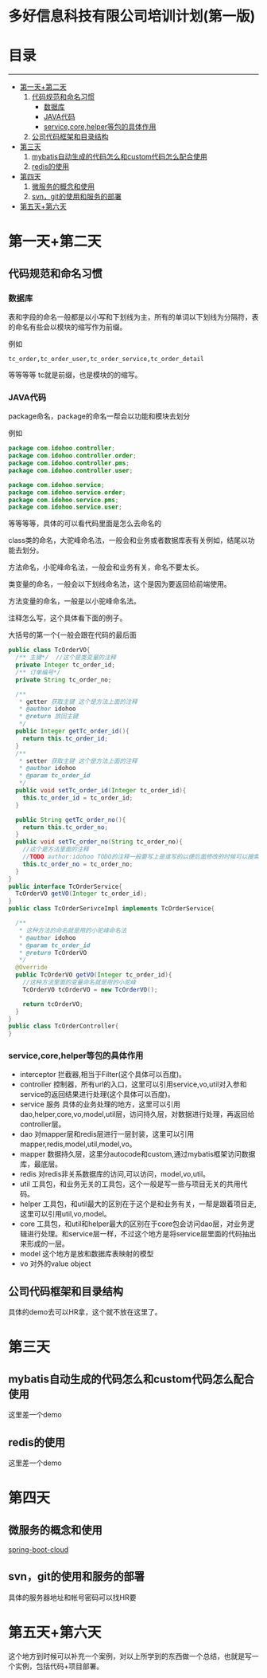 # **多好信息科技有限公司培训计划**(第一版)
# **目录**
* * *
- [第一天+第二天](#第一天+第二天)
  1. [代码规范和命名习惯](#代码规范和命名习惯)
      + [数据库](#数据库)
      + [JAVA代码](#JAVA代码)
      + [service,core,helper等包的具体作用](#service,core,helper等包的具体作用)
  2. [公司代码框架和目录结构](#公司代码框架和目录结构)
- [第三天](#第三天)
  1. [mybatis自动生成的代码怎么和custom代码怎么配合使用](#mybatis自动生成的代码怎么和custom代码怎么配合使用)
  2. [redis的使用](#redis的使用)
- [第四天](#第四天)
  1. [微服务的概念和使用](#微服务的概念和使用)
  2. [svn，git的使用和服务的部署](#svn，git的使用和服务的部署)
- [第五天+第六天](#第五天+第六天)

# 第一天+第二天
## 代码规范和命名习惯
### 数据库
表和字段的命名一般都是以小写和下划线为主，所有的单词以下划线为分隔符，表的命名有些会以模块的缩写作为前缀。

例如
```
tc_order,tc_order_user,tc_order_service,tc_order_detail
```
等等等等 tc就是前缀，也是模块的的缩写。
### JAVA代码
package命名，package的命名一帮会以功能和模块去划分

例如
```JAVA
package com.idohoo.controller;
package com.idohoo.controller.order;
package com.idohoo.controller.pms;
package com.idohoo.controller.user;

package com.idohoo.service;
package com.idohoo.service.order;
package com.idohoo.service.pms;
package com.idohoo.service.user;
```
等等等等，具体的可以看代码里面是怎么去命名的

class类的命名，大驼峰命名法，一般会和业务或者数据库表有关例如，结尾以功能去划分。

方法命名，小驼峰命名法，一般会和业务有关，命名不要太长。

类变量的命名，一般会以下划线命名法，这个是因为要返回给前端使用。

方法变量的命名，一般是以小驼峰命名法。

注释怎么写，这个具体看下面的例子。

大括号的第一个{一般会跟在代码的最后面
```JAVA
public class TcOrderVO{
  /** 主键*/  //这个是类变量的注释
  private Integer tc_order_id;
  /** 订单编号*/
  private String tc_order_no;

  /**
   * getter 获取主键 这个是方法上面的注释
   * @author idohoo
   * @return 放回主键
   */
  public Integer getTc_order_id(){
    return this.tc_order_id;
  }
  /**
   * setter 获取主键 这个是方法上面的注释
   * @author idohoo
   * @param tc_order_id
   */
  public void setTc_order_id(Integer tc_order_id){
    this.tc_order_id = tc_order_id;
  }

  public String getTc_order_no(){
    return this.tc_order_no;
  }
  public void setTc_order_no(String tc_order_no){
    //这个是方法里面的注释
    //TODO author:idohoo TODO的注释一般要写上是谁写的以便后面修改的时候可以搜索到
    this.tc_order_no = tc_order_no;
  }
}
public interface TcOrderService{  
  TcOrderVO getVO(Integer tc_order_id);
}
public class TcOrderSerivceImpl implements TcOrderService{

  /**
   * 这种方法的命名就是用的小驼峰命名法
   * @author idohoo
   * @param tc_order_id
   * @return TcOrderVO
   */
  @Override
  public TcOrderVO getVO(Integer tc_order_id){
    //这种方法里面的变量命名就是用的小驼峰
    TcOrderVO tcOrderVO = new TcOrderVO();

    return tcOrderVO;
  }
}
public class TcOrderController{
}
```
### service,core,helper等包的具体作用
* interceptor 拦截器,相当于Filter(这个具体可以百度)。
* controller 控制器，所有url的入口，这里可以引用service,vo,util对入参和service的返回结果进行处理(这个具体可以百度)。
* service 服务 具体的业务处理的地方，这里可以引用dao,helper,core,vo,model,util层，访问持久层，对数据进行处理，再返回给controller层。
* dao 对mapper层和redis层进行一层封装，这里可以引用mapper,redis,model,util,model,vo。
* mapper 数据持久层，这里分autocode和custom,通过mybatis框架访问数据库，最底层。
* redis 对redis非关系数据库的访问,可以访问，model,vo,util。
* util 工具包，和业务无关的工具包，这个一般是写一些与项目无关的共用代码。
* helper 工具包，和util最大的区别在于这个是和业务有关，一帮是跟着项目走,这里可以引用util,vo,model。
* core 工具包，和util和helper最大的区别在于core包会访问dao层，对业务逻辑进行处理。和service层一样，不过这个地方是将service层里面的代码抽出来形成的一层。
* model 这个地方是放和数据库表映射的模型
* vo 对外的value object
## 公司代码框架和目录结构
具体的demo去可以HR拿，这个就不放在这里了。
# 第三天
## mybatis自动生成的代码怎么和custom代码怎么配合使用
这里差一个demo
## redis的使用
这里差一个demo
# 第四天
## 微服务的概念和使用
[spring-boot-cloud](https://github.com/idohoo/spring-boot-cloud-demo "spring-boot-cloud的demo")
## svn，git的使用和服务的部署
具体的服务器地址和帐号密码可以找HR要
# 第五天+第六天
这个地方到时候可以补充一个案例，对以上所学到的东西做一个总结，也就是写一个实例，包括代码+项目部署。
